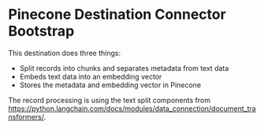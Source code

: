 # Pinecone Destination Connector Bootstrap

This destination does three things:

- Split records into chunks and separates metadata from text data
- Embeds text data into an embedding vector
- Stores the metadata and embedding vector in Pinecone

The record processing is using the text split components from https://python.langchain.com/docs/modules/data_connection/document_transformers/.
